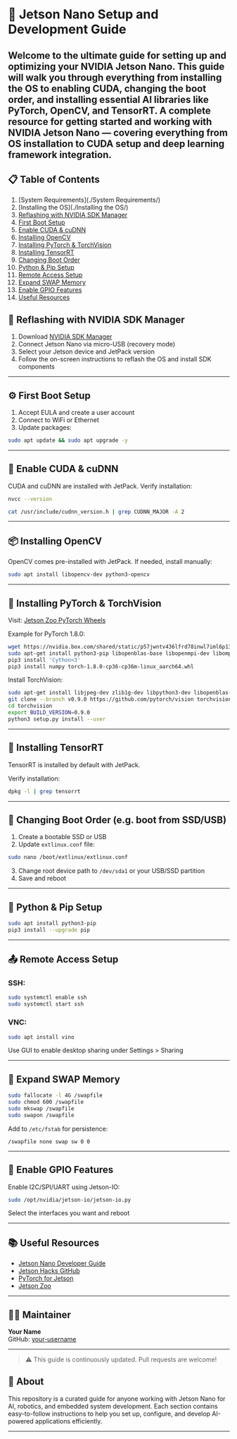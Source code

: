 # 🚀 Jetson Nano Setup and Development Guide

Welcome to the ultimate guide for setting up and optimizing your NVIDIA Jetson Nano. This guide will walk you through everything from installing the OS to enabling CUDA, changing the boot order, and installing essential AI libraries like PyTorch, OpenCV, and TensorRT.
A complete resource for getting started and working with NVIDIA Jetson Nano — covering everything from OS installation to CUDA setup and deep learning framework integration.
---
## 📋 Table of Contents

1. [System Requirements](./System Requirements/)  
2. [Installing the OS](./Installing the OS/)  
3. [Reflashing with NVIDIA SDK Manager](./Reflash-SDK-Manager/)  
4. [First Boot Setup](./First-Boot-Setup/)  
5. [Enable CUDA & cuDNN](./Enable-CUDA-cuDNN/)  
6. [Installing OpenCV](./Install-OpenCV/)  
7. [Installing PyTorch & TorchVision](./Install-PyTorch-TorchVision/)  
8. [Installing TensorRT](./Install-TensorRT/)  
9. [Changing Boot Order](./Change-Boot-Order/)  
10. [Python & Pip Setup](./Python-Pip-Setup/)  
11. [Remote Access Setup](./Remote-Access-Setup/)  
12. [Expand SWAP Memory](./Expand-SWAP-Memory/)  
13. [Enable GPIO Features](./Enable-GPIO-Features/)  
14. [Useful Resources](./Useful-Resources/)


## 🔁 Reflashing with NVIDIA SDK Manager

1. Download [NVIDIA SDK Manager](https://developer.nvidia.com/nvidia-sdk-manager)
2. Connect Jetson Nano via micro-USB (recovery mode)
3. Select your Jetson device and JetPack version
4. Follow the on-screen instructions to reflash the OS and install SDK components

---

## ⚙️ First Boot Setup

1. Accept EULA and create a user account
2. Connect to WiFi or Ethernet
3. Update packages:
```bash
sudo apt update && sudo apt upgrade -y
```

---

## 🧠 Enable CUDA & cuDNN

CUDA and cuDNN are installed with JetPack. Verify installation:
```bash
nvcc --version
```
```bash
cat /usr/include/cudnn_version.h | grep CUDNN_MAJOR -A 2
```

---

## 📦 Installing OpenCV

OpenCV comes pre-installed with JetPack. If needed, install manually:
```bash
sudo apt install libopencv-dev python3-opencv
```

---

## 🔬 Installing PyTorch & TorchVision

Visit: [Jetson Zoo PyTorch Wheels](https://forums.developer.nvidia.com/t/pytorch-for-jetson/72048)

Example for PyTorch 1.8.0:
```bash
wget https://nvidia.box.com/shared/static/p57jwntv436lfrd78inwl7iml6p13fzh.whl -O torch-1.8.0-cp36-cp36m-linux_aarch64.whl
sudo apt-get install python3-pip libopenblas-base libopenmpi-dev libomp-dev
pip3 install 'Cython<3'
pip3 install numpy torch-1.8.0-cp36-cp36m-linux_aarch64.whl
```

Install TorchVision:
```bash
sudo apt-get install libjpeg-dev zlib1g-dev libpython3-dev libopenblas-dev libavcodec-dev libavformat-dev libswscale-dev
git clone --branch v0.9.0 https://github.com/pytorch/vision torchvision
cd torchvision
export BUILD_VERSION=0.9.0
python3 setup.py install --user
```

---

## 🧰 Installing TensorRT

TensorRT is installed by default with JetPack.

Verify installation:
```bash
dpkg -l | grep tensorrt
```

---

## 🔧 Changing Boot Order (e.g. boot from SSD/USB)

1. Create a bootable SSD or USB
2. Update `extlinux.conf` file:
```bash
sudo nano /boot/extlinux/extlinux.conf
```
3. Change root device path to `/dev/sda1` or your USB/SSD partition
4. Save and reboot

---

## 🐍 Python & Pip Setup

```bash
sudo apt install python3-pip
pip3 install --upgrade pip
```

---

## 📤 Remote Access Setup

### SSH:
```bash
sudo systemctl enable ssh
sudo systemctl start ssh
```

### VNC:
```bash
sudo apt install vino
```
Use GUI to enable desktop sharing under Settings > Sharing

---

## 🔄 Expand SWAP Memory

```bash
sudo fallocate -l 4G /swapfile
sudo chmod 600 /swapfile
sudo mkswap /swapfile
sudo swapon /swapfile
```
Add to `/etc/fstab` for persistence:
```
/swapfile none swap sw 0 0
```

---

## 📁 Enable GPIO Features

Enable I2C/SPI/UART using Jetson-IO:
```bash
sudo /opt/nvidia/jetson-io/jetson-io.py
```
Select the interfaces you want and reboot

---

## 📚 Useful Resources

- [Jetson Nano Developer Guide](https://developer.nvidia.com/embedded/learn/get-started-jetson-nano-devkit)
- [Jetson Hacks GitHub](https://github.com/JetsonHacks)
- [PyTorch for Jetson](https://forums.developer.nvidia.com/t/pytorch-for-jetson/72048)
- [Jetson Zoo](https://elinux.org/Jetson_Zoo)

---

## 👨‍💻 Maintainer

**Your Name**  
GitHub: [your-username](https://github.com/your-username)

---

> ⚠️ This guide is continuously updated. Pull requests are welcome!



## 🧠 About

This repository is a curated guide for anyone working with Jetson Nano for AI, robotics, and embedded system development. Each section contains easy-to-follow instructions to help you set up, configure, and develop AI-powered applications efficiently.

---
